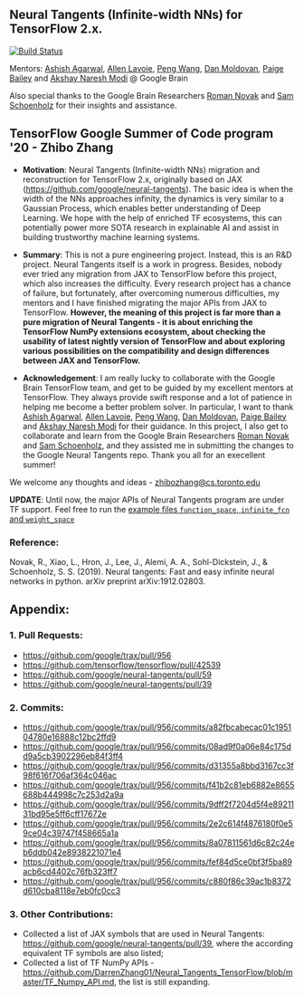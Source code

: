 ## Neural Tangents (Infinite-width NNs) for TensorFlow 2.x.

[![Build Status](https://travis-ci.com/DarrenZhang01/TensorFlow_GSoC.svg?branch=master)](https://travis-ci.com/DarrenZhang01/TensorFlow_GSoC)

Mentors: [Ashish Agarwal](https://www.linkedin.com/in/ashish-agarwal-3932b764/), [Allen Lavoie](https://github.com/allenlavoie), [Peng Wang](https://github.com/wangpengmit), [Dan Moldovan](https://research.google/people/DanMoldovan/), [Paige Bailey](https://github.com/dynamicwebpaige) and [Akshay Naresh Modi](https://github.com/akshaym) @ Google Brain

Also special thanks to the Google Brain Researchers [Roman Novak](https://github.com/romanngg) and [Sam Schoenholz](https://github.com/sschoenholz) for their insights and assistance.

## TensorFlow Google Summer of Code program '20 - Zhibo Zhang

* <b>Motivation</b>: Neural Tangents (Infinite-width NNs) migration and reconstruction for TensorFlow 2.x, originally based on JAX (https://github.com/google/neural-tangents). The basic idea is when the width of the NNs approaches infinity, the dynamics is very similar to a Gaussian Process, which enables better understanding of Deep Learning. We hope with the help of enriched TF ecosystems, this can potentially power more SOTA research in explainable AI and assist in building trustworthy machine learning systems.

* <b>Summary</b>: This is not a pure engineering project. Instead, this is an R\&D project. Neural Tangents itself is a work in progress. Besides, nobody ever tried any migration from JAX to TensorFlow before this project, which also increases the difficulty. Every research project has a chance of failure, but fortunately, after overcoming numerous difficulties, my mentors and I have finished migrating the major APIs from JAX to TensorFlow. <b>However, the meaning of this project is far more than a pure migration of Neural Tangents - it is about enriching the TensorFlow NumPy extensions ecosystem, about checking the usability of latest nightly version of TensorFlow and about exploring various possibilities on the compatibility and design differences between JAX and TensorFlow.</b>

* <b>Acknowledgement</b>: I am really lucky to collaborate with the Google Brain TensorFlow team, and get to be guided by my excellent mentors at TensorFlow. They always provide swift response and a lot of patience in helping me become a better problem solver. In particular, I want to thank [Ashish Agarwal](https://www.linkedin.com/in/ashish-agarwal-3932b764/), [Allen Lavoie](https://github.com/allenlavoie), [Peng Wang](https://github.com/wangpengmit), [Dan Moldovan](https://research.google/people/DanMoldovan/), [Paige Bailey](https://github.com/dynamicwebpaige) and [Akshay Naresh Modi](https://github.com/akshaym) for their guidance. In this project, I also get to collaborate and learn from the Google Brain Researchers [Roman Novak](https://github.com/romanngg) and [Sam Schoenholz](https://github.com/sschoenholz), and they assisted me in submitting the changes to the Google Neural Tangents repo. Thank you all for an execellent summer!

We welcome any thoughts and ideas - zhibozhang@cs.toronto.edu

<strong>UPDATE</strong>: Until now, the major APIs of Neural Tangents program are under TF support. Feel free to
run the [example files `function_space`, `infinite_fcn` and `weight_space`](https://github.com/DarrenZhang01/TensorFlow_GSoC/tree/master/neural-tangents/examples)


### Reference:

Novak, R., Xiao, L., Hron, J., Lee, J., Alemi, A. A., Sohl-Dickstein, J., & Schoenholz, S. S. (2019). Neural tangents: Fast and easy infinite neural networks in python. arXiv preprint arXiv:1912.02803.

## Appendix: 

### 1. Pull Requests:

- https://github.com/google/trax/pull/956
- https://github.com/tensorflow/tensorflow/pull/42539
- https://github.com/google/neural-tangents/pull/59
- https://github.com/google/neural-tangents/pull/39

### 2. Commits:
- https://github.com/google/trax/pull/956/commits/a82fbcabecac01c195104780e16888c12bc2ffd9
- https://github.com/google/trax/pull/956/commits/08ad9f0a06e84c175dd9a5cb3902296eb84f3ff4
- https://github.com/google/trax/pull/956/commits/d31355a8bbd3167cc3f98f616f706af364c046ac
- https://github.com/google/trax/pull/956/commits/f41b2c81eb6882e8655688b444998c7c253d2a9a
- https://github.com/google/trax/pull/956/commits/9dff2f7204d5f4e8921131bd95e5ff6cff17672e
- https://github.com/google/trax/pull/956/commits/2e2c614f4876180f0e59ce04c39747f458665a1a
- https://github.com/google/trax/pull/956/commits/8a07811561d6c82c24eb6ddb042e8938221071e4
- https://github.com/google/trax/pull/956/commits/fef84d5ce0bf3f5ba89acb6cd4402c76fb323ff7
- https://github.com/google/trax/pull/956/commits/c880f86c39ac1b8372d610cba8118e7eb0fc0cc3


### 3. Other Contributions:
- Collected a list of JAX symbols that are used in Neural Tangents: https://github.com/google/neural-tangents/pull/39, where the according equivalent TF symbols are also listed;
- Collected a list of TF NumPy APIs - https://github.com/DarrenZhang01/Neural_Tangents_TensorFlow/blob/master/TF_Numpy_API.md, the list is still expanding.



